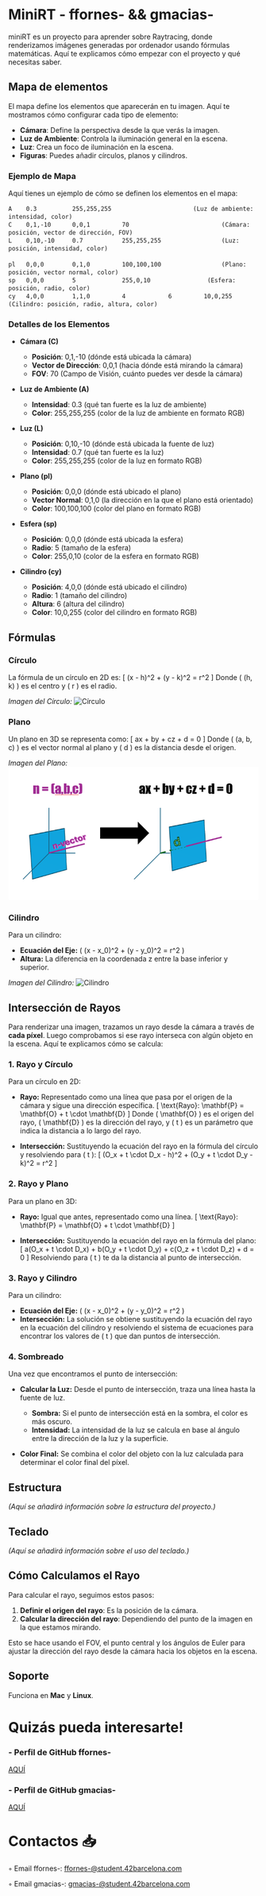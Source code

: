# MiniRT - ffornes- && gmacias-

miniRT es un proyecto para aprender sobre Raytracing, donde renderizamos imágenes generadas por ordenador usando fórmulas matemáticas. Aquí te explicamos cómo empezar con el proyecto y qué necesitas saber.

## Mapa de elementos

El mapa define los elementos que aparecerán en tu imagen. Aquí te mostramos cómo configurar cada tipo de elemento:

- **Cámara**: Define la perspectiva desde la que verás la imagen.
- **Luz de Ambiente**: Controla la iluminación general en la escena.
- **Luz**: Crea un foco de iluminación en la escena.
- **Figuras**: Puedes añadir círculos, planos y cilindros.

### Ejemplo de Mapa

Aquí tienes un ejemplo de cómo se definen los elementos en el mapa:

```
A    0.3          255,255,255   					(Luz de ambiente: intensidad, color)
C    0,1,-10      0,0,1         70          				(Cámara: posición, vector de dirección, FOV)
L    0,10,-10     0.7           255,255,255 				(Luz: posición, intensidad, color)

pl   0,0,0        0,1,0         100,100,100 				(Plano: posición, vector normal, color)
sp   0,0,0        5             255,0,10   				(Esfera: posición, radio, color)
cy   4,0,0        1,1,0         4            6         10,0,255   	(Cilindro: posición, radio, altura, color)
```

### Detalles de los Elementos

- **Cámara (C)**
  - **Posición**: 0,1,-10 (dónde está ubicada la cámara)
  - **Vector de Dirección**: 0,0,1 (hacia dónde está mirando la cámara)
  - **FOV**: 70 (Campo de Visión, cuánto puedes ver desde la cámara)

- **Luz de Ambiente (A)**
  - **Intensidad**: 0.3 (qué tan fuerte es la luz de ambiente)
  - **Color**: 255,255,255 (color de la luz de ambiente en formato RGB)

- **Luz (L)**
  - **Posición**: 0,10,-10 (dónde está ubicada la fuente de luz)
  - **Intensidad**: 0.7 (qué tan fuerte es la luz)
  - **Color**: 255,255,255 (color de la luz en formato RGB)

- **Plano (pl)**
  - **Posición**: 0,0,0 (dónde está ubicado el plano)
  - **Vector Normal**: 0,1,0 (la dirección en la que el plano está orientado)
  - **Color**: 100,100,100 (color del plano en formato RGB)

- **Esfera (sp)**
  - **Posición**: 0,0,0 (dónde está ubicada la esfera)
  - **Radio**: 5 (tamaño de la esfera)
  - **Color**: 255,0,10 (color de la esfera en formato RGB)

- **Cilindro (cy)**
  - **Posición**: 4,0,0 (dónde está ubicado el cilindro)
  - **Radio**: 1 (tamaño del cilindro)
  - **Altura**: 6 (altura del cilindro)
  - **Color**: 10,0,255 (color del cilindro en formato RGB)

## Fórmulas

### Círculo
La fórmula de un círculo en 2D es:
\[ (x - h)^2 + (y - k)^2 = r^2 \]
Donde \( (h, k) \) es el centro y \( r \) es el radio.

*Imagen del Círculo:* ![Círculo](https://i.ytimg.com/vi/JPnNdV3lZH4/maxresdefault.jpg)

### Plano
Un plano en 3D se representa como:
\[ ax + by + cz + d = 0 \]
Donde \( (a, b, c) \) es el vector normal al plano y \( d \) es la distancia desde el origen.

*Imagen del Plano:* ![Plano](https://github.com/gjmacias/miniRT/blob/master/README-images/plane.PNG)

### Cilindro
Para un cilindro:
- **Ecuación del Eje:** \( (x - x_0)^2 + (y - y_0)^2 = r^2 \)
- **Altura:** La diferencia en la coordenada z entre la base inferior y superior.

*Imagen del Cilindro:* ![Cilindro](https://es.wikipedia.org/wiki/Cilindro#/media/Archivo:Zylinder-senkr-kreis-hr-s.svg)

## Intersección de Rayos

Para renderizar una imagen, trazamos un rayo desde la cámara a través de **cada píxel**. Luego comprobamos si ese rayo interseca con algún objeto en la escena. Aquí te explicamos cómo se calcula:

### 1. **Rayo y Círculo**

Para un círculo en 2D:
- **Rayo:** Representado como una línea que pasa por el origen de la cámara y sigue una dirección específica.
  \[ \text{Rayo}: \mathbf{P} = \mathbf{O} + t \cdot \mathbf{D} \]
  Donde \( \mathbf{O} \) es el origen del rayo, \( \mathbf{D} \) es la dirección del rayo, y \( t \) es un parámetro que indica la distancia a lo largo del rayo.

- **Intersección:** Sustituyendo la ecuación del rayo en la fórmula del círculo y resolviendo para \( t \):
  \[ (O_x + t \cdot D_x - h)^2 + (O_y + t \cdot D_y - k)^2 = r^2 \]

### 2. **Rayo y Plano**

Para un plano en 3D:
- **Rayo:** Igual que antes, representado como una línea.
  \[ \text{Rayo}: \mathbf{P} = \mathbf{O} + t \cdot \mathbf{D} \]

- **Intersección:** Sustituyendo la ecuación del rayo en la fórmula del plano:
  \[ a(O_x + t \cdot D_x) + b(O_y + t \cdot D_y) + c(O_z + t \cdot D_z) + d = 0 \]
  Resolviendo para \( t \) te da la distancia al punto de intersección.

### 3. **Rayo y Cilindro**

Para un cilindro:
- **Ecuación del Eje:** \( (x - x_0)^2 + (y - y_0)^2 = r^2 \)
- **Intersección:** La solución se obtiene sustituyendo la ecuación del rayo en la ecuación del cilindro y resolviendo el sistema de ecuaciones para encontrar los valores de \( t \) que dan puntos de intersección.

### 4. **Sombreado**

Una vez que encontramos el punto de intersección:
- **Calcular la Luz:** Desde el punto de intersección, traza una línea hasta la fuente de luz.
  - **Sombra:** Si el punto de intersección está en la sombra, el color es más oscuro.
  - **Intensidad:** La intensidad de la luz se calcula en base al ángulo entre la dirección de la luz y la superficie.

- **Color Final:** Se combina el color del objeto con la luz calculada para determinar el color final del píxel.

## Estructura

_(Aquí se añadirá información sobre la estructura del proyecto.)_

## Teclado

_(Aquí se añadirá información sobre el uso del teclado.)_

## Cómo Calculamos el Rayo

Para calcular el rayo, seguimos estos pasos:
1. **Definir el origen del rayo**: Es la posición de la cámara.
2. **Calcular la dirección del rayo**: Dependiendo del punto de la imagen en la que estamos mirando.

Esto se hace usando el FOV, el punto central y los ángulos de Euler para ajustar la dirección del rayo desde la cámara hacia los objetos en la escena.

## Soporte

Funciona en **Mac** y **Linux**.

# Quizás pueda interesarte!

### - Perfil de GitHub ffornes-
[AQUÍ](https://github.com/ffornesp)

### - Perfil de GitHub gmacias-
[AQUÍ](https://github.com/gjmacias)

# Contactos 📥

◦ Email ffornes-: ffornes-@student.42barcelona.com

◦ Email gmacias-: gmacias-@student.42barcelona.com

[1]: https://www.42barcelona.com/ "42 BCN"
